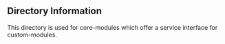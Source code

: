 ## Directory Information

This directory is used for core-modules which offer a service interface for custom-modules.